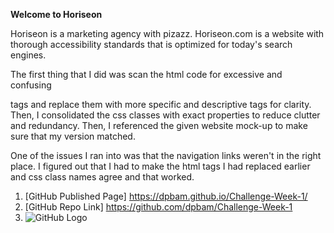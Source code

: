 **Welcome to Horiseon**

Horiseon is a marketing agency with pizazz. Horiseon.com is a website with thorough accessibility standards that is optimized for today's search engines. 

The first thing that I did was scan the html code for excessive and confusing <div> tags and replace them with more specific and descriptive tags for clarity. Then, I consolidated the css classes with exact properties to reduce clutter and redundancy. Then, I referenced the given website mock-up to make sure that my version matched. 

One of the issues I ran into was that the navigation links weren't in the right place. I figured out that I had to make the html tags I had replaced earlier and css class names agree and that worked. 







1. [GitHub Published Page] https://dpbam.github.io/Challenge-Week-1/
2. [GitHub Repo Link] https://github.com/dpbam/Challenge-Week-1
3. ![GitHub Logo](screenshot.png) 